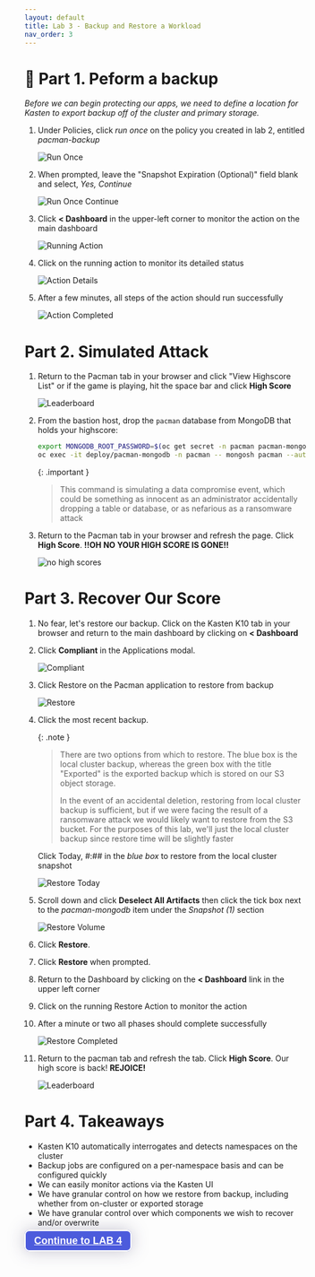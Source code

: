 ```yaml
---
layout: default
title: Lab 3 - Backup and Restore a Workload
nav_order: 3
---
```

📖 Part 1. Peform a backup
======================================

*Before we can begin protecting our apps, we need to define a location for Kasten to export backup off of the cluster and primary storage.*

1. Under Policies, click _run once_ on the policy you created in lab 2, entitled _pacman-backup_

    ![Run Once](./assets/images/policy_run_once.png)

2. When prompted, leave the "Snapshot Expiration (Optional)" field blank and select, _Yes, Continue_

    ![Run Once Continue](./assets/images/run_once_continue.png)

3. Click **< Dashboard** in the upper-left corner to monitor the action on the main dashboard

    ![Running Action](./assets/images/running_action.png)

4. Click on the running action to monitor its detailed status

    ![Action Details](./assets/images/action_details.png)

5. After a few minutes, all steps of the action should run successfully

    ![Action Completed](./assets/images/action_completed.png)


Part 2. Simulated Attack
=====================

1. Return to the Pacman tab in your browser and click "View Highscore List" or if the game is playing, hit the space bar and click **High Score**

    ![Leaderboard](./assets/images/pacman_leaderboard.png)

2. From the bastion host, drop the `pacman` database from MongoDB that holds your highscore:

    ```bash
    export MONGODB_ROOT_PASSWORD=$(oc get secret -n pacman pacman-mongodb -o jsonpath="{.data.mongodb-root-password}" | base64 --decode)
    oc exec -it deploy/pacman-mongodb -n pacman -- mongosh pacman --authenticationDatabase admin -u root -p $MONGODB_ROOT_PASSWORD --eval 'db.dropDatabase();'
    ```

    {: .important }
    > This command is simulating a data compromise event, which could be something as innocent as an administrator
    > accidentally dropping a table or database, or as nefarious as a ransomware attack

2. Return to the Pacman tab in your browser and refresh the page. Click __High Score__.
   __!!OH NO YOUR HIGH SCORE IS GONE!!__

    ![no high scores](./assets/images/no_highscores.png)

Part 3. Recover Our Score
==========================

1. No fear, let's restore our backup.  Click on the Kasten K10 tab in your browser and return to the main dashboard by clicking on **< Dashboard**

2. Click __Compliant__ in the Applications modal.

    ![Compliant](./assets/images/compliant.png)

3. Click Restore on the Pacman application to restore from backup

    ![Restore](./assets/images/restore.png)

4. Click the most recent backup.

    {: .note }
    > There are two options from which to restore. The blue box is the local cluster backup, whereas the green box with the title "Exported" is the exported backup which is stored on our S3
    > object storage.
    >
    > In the event of an accidental deletion, restoring from local cluster backup is sufficient, but if we were facing the result of a ransomware attack
    > we would likely want to restore from the S3 bucket.  For the purposes of this lab, we'll just the local cluster backup since restore time will be slightly faster


    Click Today, #:## in the _blue box_ to restore from the local cluster snapshot

    ![Restore Today](./assets/images/restore_today.png)

5. Scroll down and click **Deselect All Artifacts** then click the tick box next to the _pacman-mongodb_ item under the _Snapshot (1)_ section

    ![Restore Volume](./assets/images/volume_only_restore.png)

6. Click **Restore**.

7. Click **Restore** when prompted.

7. Return to the Dashboard by clicking on the **< Dashboard** link in the upper left corner

8. Click on the running Restore Action to monitor the action
   
9. After a minute or two all phases should complete successfully

    ![Restore Completed](./assets/images/restore_completed.png)

10. Return to the pacman tab and refresh the tab.  Click **High Score**. Our high score is back!
   **REJOICE!**

    ![Leaderboard](./assets/images/pacman_leaderboard.png)

Part 4. Takeaways
====================

- Kasten K10 automatically interrogates and detects namespaces on the cluster
- Backup jobs are configured on a per-namespace basis and can be configured quickly
- We can easily monitor actions via the Kasten UI
- We have granular control on how we restore from backup, including whether from on-cluster or exported storage
- We have granular control over which components we wish to recover and/or overwrite


<div>
<a style="z-index:999999;padding:7px 15px;border-width:2px;border-style:solid;border-radius:8px;font-weight:600;font-size:18px;filter:drop-shadow(0px 0px 15px rgba(26, 19, 72, 0.25));font-family:Guardian Sans, Arial, sans-serif;white-space:nowrap;overflow:hidden;text-overflow:ellipsis;cursor:pointer;background:#4C5BDC;border-color:#FFFFFF;color:#FFFFFF" href="../lab4_k10_blueprints">Continue to LAB 4</a>
</div>